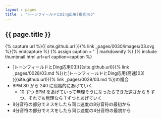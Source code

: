 ```yaml
---
layout : pages
title  : "トーンフィールドとDing応用(複合)03"
---
```


## {{ page.title }}

{% capture url %}{{ site.github.url }}{% link _pages/0030/images/03.svg %}{% endcapture %}
{% assign caption = '' | markdownify %}
{% include thumbnail.html url=url caption=caption %}

* [トーンフィールドとDing応用03]({{site.github.url}}{% link _pages/0028/03.md %})と[トーンフィールドとDing応用(高速)03]({{site.github.url}}{% link _pages/0029/03.md %})の複合
* BPM 80 から 240 に段階的にあげていく
  * 10 ずつ BPM をあげていって無理そうになったらできた速さから 5 ずつ、それでも無理なら 1 ずつとあげていく
* 8分音符の部分でミスをしたら同じ速度の8分音符の最初から
* 4分音符の部分でミスをしたら同じ速度の4分音符の最初から